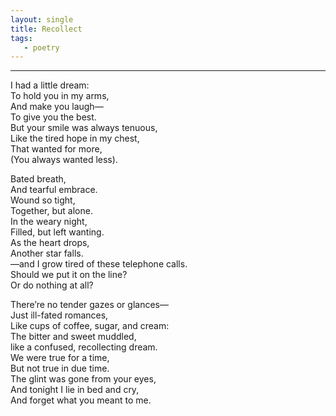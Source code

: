 ```yaml
---
layout: single 
title: Recollect
tags:
   - poetry
---
```


***

I had a little dream:   
To hold you in my arms,  
And make you laugh—  
To give you the best.  
But your smile was always tenuous,  
Like the tired hope in my chest,  
That wanted for more,  
(You always wanted less).  

Bated breath,  
And tearful embrace.  
Wound so tight,  
Together, but alone.  
In the weary night,  
Filled, but left wanting.  
As the heart drops,  
Another star falls.  
—and I grow tired of these telephone calls.  
Should we put it on the line?  
Or do nothing at all?  

There’re no tender gazes or glances—  
Just ill-fated romances,  
Like cups of coffee, sugar, and cream:  
The bitter and sweet muddled,  
like a confused, recollecting dream.  
We were true for a time,  
But not true in due time.  
The glint was gone from your eyes,  
And tonight I lie in bed and cry,  
And forget what you meant to me.  